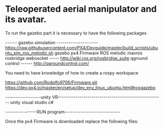 # Teleoperated aerial manipulator and its avatar.
 
 To run the gazebo part it is necessary to have the following packages

------ gazebo simulation ---------------------
https://raw.githubusercontent.com/PX4/Devguide/master/build_scripts/ubuntu_sim_ros_melodic.sh
gazebo
px4 Firmware
ROS melodic 
mavros
rosbridge weboscket ----- http://wiki.ros.org/rosbridge_suite
qground control ------  http://qgroundcontrol.com/

You need to have knowledge of how to create a rospy workspace
 
 https://github.com/Rodolfo9706/Firmware.git
 https://dev.px4.io/master/en/setup/dev_env_linux_ubuntu.html#rosgazebo

------------------unity VR-----------------------------------------------------
unity 
visual studio
c#

----------------RUN program----------------------------

Once the px4 Firmware is downloaded replace the following files:

 
